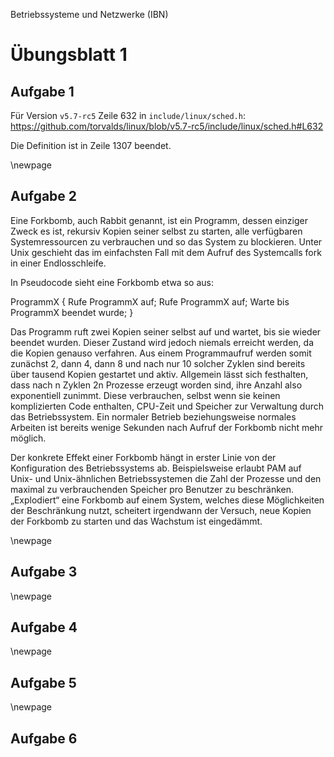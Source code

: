 Betriebssysteme und Netzwerke (IBN)

# Übungsblatt 1

## Aufgabe 1

Für Version `v5.7-rc5` Zeile 632 in `include/linux/sched.h`: https://github.com/torvalds/linux/blob/v5.7-rc5/include/linux/sched.h#L632

Die Definition ist in Zeile 1307 beendet.

\newpage

## Aufgabe 2

Eine Forkbomb, auch Rabbit genannt, ist ein Programm, dessen einziger Zweck es ist, rekursiv Kopien seiner selbst zu starten, alle verfügbaren Systemressourcen zu verbrauchen und so das System zu blockieren. Unter Unix geschieht das im einfachsten Fall mit dem Aufruf des Systemcalls fork in einer Endlosschleife.

In Pseudocode sieht eine Forkbomb etwa so aus:

ProgrammX {
  Rufe ProgrammX auf;
  Rufe ProgrammX auf;
  Warte bis ProgrammX beendet wurde;
}

Das Programm ruft zwei Kopien seiner selbst auf und wartet, bis sie wieder beendet wurden. Dieser Zustand wird jedoch niemals erreicht werden, da die Kopien genauso verfahren. Aus einem Programmaufruf werden somit zunächst 2, dann 4, dann 8 und nach nur 10 solcher Zyklen sind bereits über tausend Kopien gestartet und aktiv. Allgemein lässt sich festhalten, dass nach n Zyklen 2n Prozesse erzeugt worden sind, ihre Anzahl also exponentiell zunimmt. Diese verbrauchen, selbst wenn sie keinen komplizierten Code enthalten, CPU-Zeit und Speicher zur Verwaltung durch das Betriebssystem. Ein normaler Betrieb beziehungsweise normales Arbeiten ist bereits wenige Sekunden nach Aufruf der Forkbomb nicht mehr möglich.

Der konkrete Effekt einer Forkbomb hängt in erster Linie von der Konfiguration des Betriebssystems ab. Beispielsweise erlaubt PAM auf Unix- und Unix-ähnlichen Betriebssystemen die Zahl der Prozesse und den maximal zu verbrauchenden Speicher pro Benutzer zu beschränken. „Explodiert“ eine Forkbomb auf einem System, welches diese Möglichkeiten der Beschränkung nutzt, scheitert irgendwann der Versuch, neue Kopien der Forkbomb zu starten und das Wachstum ist eingedämmt. 

\newpage

## Aufgabe 3

\newpage

## Aufgabe 4

\newpage

## Aufgabe 5

\newpage

## Aufgabe 6
